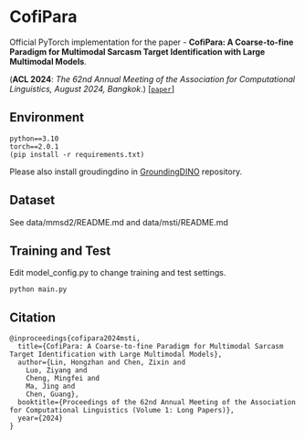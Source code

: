# CofiPara
Official PyTorch implementation for the paper - **CofiPara: A Coarse-to-fine Paradigm for Multimodal Sarcasm Target Identification with Large Multimodal Models**.

(**ACL 2024**: *The 62nd Annual Meeting of the Association for Computational Linguistics, August 2024, Bangkok*.) [[`paper`](https://arxiv.org/pdf/2405.00390)]

## Environment
```
python==3.10
torch==2.0.1
(pip install -r requirements.txt)
```
Please also install groudingdino in [GroundingDINO](https://github.com/IDEA-Research/GroundingDINO) repository.

## Dataset

See data/mmsd2/README.md and data/msti/README.md

## Training and Test
Edit model_config.py to change training and test settings.
```
python main.py
```

## Citation

```
@inproceedings{cofipara2024msti,
  title={CofiPara: A Coarse-to-fine Paradigm for Multimodal Sarcasm Target Identification with Large Multimodal Models},
  author={Lin, Hongzhan and Chen, Zixin and
    Luo, Ziyang and
    Cheng, Mingfei and
    Ma, Jing and
    Chen, Guang},
  booktitle={Proceedings of the 62nd Annual Meeting of the Association for Computational Linguistics (Volume 1: Long Papers)},
  year={2024}
}
```
